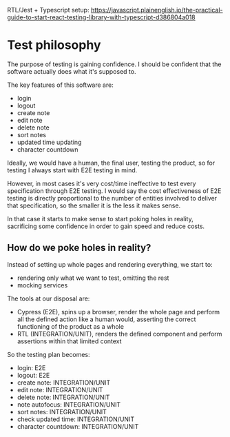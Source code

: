 RTL/Jest + Typescript setup: https://javascript.plainenglish.io/the-practical-guide-to-start-react-testing-library-with-typescript-d386804a018

# Test philosophy

The purpose of testing is gaining confidence.
I should be confident that the software actually does what it's supposed to.

The key features of this software are:

- login
- logout
- create note
- edit note
- delete note
- sort notes
- updated time updating
- character countdown

Ideally, we would have a human, the final user, testing the product, so for testing I always start with E2E testing in mind.

However, in most cases it's very cost/time ineffective to test every specification through E2E testing.
I would say the cost effectiveness of E2E testing is directly proportional to the number of entities involved to deliver that specification, so the smaller it is the less it makes sense.

In that case it starts to make sense to start poking holes in reality, sacrificing some confidence in order to gain speed and reduce costs.

## How do we poke holes in reality?

Instead of setting up whole pages and rendering everything, we start to:

- rendering only what we want to test, omitting the rest
- mocking services

The tools at our disposal are:

- Cypress (E2E), spins up a browser, render the whole page and perform all the defined action like a human would, asserting the correct functioning of the product as a whole
- RTL (INTEGRATION/UNIT), renders the defined component and perform assertions within that limited context

So the testing plan becomes:

- login: E2E
- logout: E2E
- create note: INTEGRATION/UNIT
- edit note: INTEGRATION/UNIT
- delete note: INTEGRATION/UNIT
- note autofocus: INTEGRATION/UNIT
- sort notes: INTEGRATION/UNIT
- check updated time: INTEGRATION/UNIT
- character countdown: INTEGRATION/UNIT
